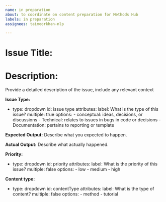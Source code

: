 ```yaml
---
name: in preparation
about: to coordinate on content preparation for Methods Hub
labels: in preparation
assignees: taimoorkhan-nlp

---
```


# Issue Title:

# Description:
Provide a detailed description of the issue, include any relevant context


**Issue Type:**
- type: dropdown
    id: issue type
    attributes:
      label: What is the type of this issue?
      multiple: true
      options:
        - conceptual: ideas, decisions, or discussions
        - Technical: relates to issues in bugs in code or decisions
        - Documentation: pertains to reporting or template


**Expected Output:**
Describe what you expected to happen.

**Actual Output:**
Describe what actually happened.

**Priority:**
- type: dropdown
    id: priority
    attributes:
      label: What is the priority of this issue?
      multiple: false
      options:
        - low
        - medium
        - high

**Content type:**
- type: dropdown
    id: contentType
    attributes:
      label: What is the type of content?
      multiple: false
      options:
        - method
        - tutorial

        

